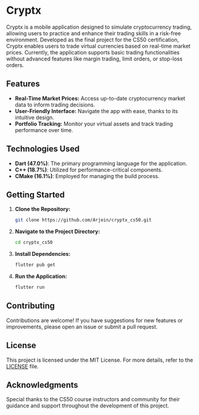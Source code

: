 # Cryptx

Cryptx is a mobile application designed to simulate cryptocurrency trading, allowing users to practice and enhance their trading skills in a risk-free environment. Developed as the final project for the CS50 certification, Cryptx enables users to trade virtual currencies based on real-time market prices. Currently, the application supports basic trading functionalities without advanced features like margin trading, limit orders, or stop-loss orders.

## Features

- **Real-Time Market Prices:** Access up-to-date cryptocurrency market data to inform trading decisions.
- **User-Friendly Interface:** Navigate the app with ease, thanks to its intuitive design.
- **Portfolio Tracking:** Monitor your virtual assets and track trading performance over time.

## Technologies Used

- **Dart (47.0%)**: The primary programming language for the application.
- **C++ (18.7%)**: Utilized for performance-critical components.
- **CMake (16.1%)**: Employed for managing the build process.

## Getting Started

1. **Clone the Repository:**

   ```bash
   git clone https://github.com/Arjein/cryptx_cs50.git
   ```

2. **Navigate to the Project Directory:**

   ```bash
   cd cryptx_cs50
   ```

3. **Install Dependencies:**

   ```bash
   flutter pub get
   ```

4. **Run the Application:**

   ```bash
   flutter run
   ```

## Contributing

Contributions are welcome! If you have suggestions for new features or improvements, please open an issue or submit a pull request.

## License

This project is licensed under the MIT License. For more details, refer to the [LICENSE](https://github.com/Arjein/Cryptx/blob/main/LICENSE) file.

## Acknowledgments

Special thanks to the CS50 course instructors and community for their guidance and support throughout the development of this project.

